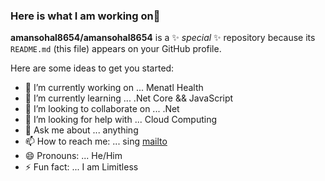### Here is what I am working on👋

**amansohal8654/amansohal8654** is a ✨ _special_ ✨ repository because its `README.md` (this file) appears on your GitHub profile.

Here are some ideas to get you started:

- 🔭 I’m currently working on ... Menatl Health 
- 🌱 I’m currently learning ... .Net Core && JavaScript
- 👯 I’m looking to collaborate on ... .Net
- 🤔 I’m looking for help with ... Cloud Computing
- 💬 Ask me about ... anything
- 📫 How to reach me: ... sing [mailto](mailto:amansohal8654@gmail.com)
- 😄 Pronouns: ... He/Him
- ⚡ Fun fact: ... I am Limitless 

